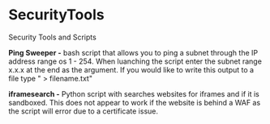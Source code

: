 # SecurityTools
Security Tools and Scripts

<b>Ping Sweeper -</b> bash script that allows you to ping a subnet through the IP address range os 1 - 254. When luanching the script enter the subnet range x.x.x at the end as the argument. If you would like to write this output to a file type " > filename.txt"

<b>iframesearch -</b> Python script with searches websites for iframes and if it is sandboxed. This does not appear to work if the website is behind a WAF as the script will error due to a certificate issue.
